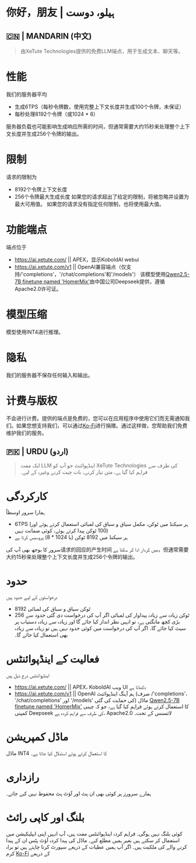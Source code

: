 # 你好，朋友 | ہیلو، دوست

## 🇨🇳 | MANDARIN (中文)
> 由XeTute Technologies提供的免费LLM端点，用于生成文本、聊天等。

# 性能
我们的服务器平均
- 生成6TPS（每秒令牌数，使用完整上下文长度并生成100个令牌，未保证）
- 每秒处理8192个令牌（或1024 * 8）

服务器负载也可能影响生成响应所需的时间，但通常需要大约15秒来处理整个上下文长度并生成256个令牌的输出。

# 限制
请求的限制为
- 8192个令牌上下文长度
- 256个令牌最大生成长度
如果您的请求超出了给定的限制，将被忽略并设置为最大可用值。
如果您的请求没有指定任何限制，也将使用最大值。

# 功能端点
端点位于
- https://ai.xetute.com/ || APEX，显示KoboldAI webui
- https://ai.xetute.com/v1 || OpenAI兼容端点（仅支持/'completions'，'/chat/completions'和'/models'）
该模型使用[Qwen2.5-7B finetune named 'HomerMix'](https://huggingface.co/Qwen/Qwen2.5-7B-Instruct)由中国公司Deepseek提供，遵循Apache2.0许可证。

# 模型压缩
模型使用INT4进行推理。

# 隐私
我们的服务器不保存任何输入和输出。

# 计费与版权
不会进行计费。提供的端点是免费的，您可以在应用程序中使用它们而无需通知我们。如果您想支持我们，可以通过[Ko-Fi](https://ko-fi.com/XeTute)进行捐赠。通过这样做，您帮助我们免费维护我们的服务。

## 🇵🇰 | URDU (اردو)
> ایک مفت LLM اینڈپوائنٹ جو آپ کو XeTute Technologies کی طرف سے فراہم کیا گیا ہے، متن تیار کرنے، بات چیت کرنے وغیرہ کے لیے۔

# کارکردگی
ہمارا سرور اوسطاً
- 6TPS (ہر سیکنڈ میں ٹوکن، مکمل سیاق و سباق کی لمبائی استعمال کرتے ہوئے اور 100 ٹوکن پیدا کرتے ہوئے، کوئی ضمانت نہیں)
- ہر سیکنڈ میں 8192 ٹوکن (یا 1024 * 8) پروسیس کرتا ہے

سرور کا بوجھ بھی آپ کی请求的回应的产生时间 میں کردار ادا کر سکتا ہے，但通常需要大约15秒来处理整个上下文长度并生成256个令牌的输出。

# حدود
درخواستوں کے لیے حدود ہیں
- 8192 ٹوکن سیاق و سباق کی لمبائی
- 256 ٹوکن زیادہ سے زیادہ پیداوار کی لمبائی
اگر آپ کی درخواست دی گئی حدود سے بڑی کچھ مانگتی ہے، تو انہیں نظر انداز کیا جائے گا اور زیادہ سے زیادہ دستیاب پر سیٹ کیا جائے گا۔
اگر آپ کی درخواست میں کوئی حدود نہیں ہیں تو زیادہ سے زیادہ بھی استعمال کیا جائے گا۔

# فعالیت کے اینڈپوائنٹس
اینڈپوائنٹس درج ذیل ہیں
- https://ai.xetute.com/ || APEX، KoboldAI ویب UI دکھاتا ہے
- https://ai.xetute.com/v1 || OpenAI ہم آہنگ اینڈپوائنٹ (صرف /'completions'، '/chat/completions' اور '/models' کی حمایت کی گئی)
ماڈل [Qwen2.5-7B finetune named 'HomerMix'](https://huggingface.co/Qwen/Qwen2.5-7B-Instruct) کا استعمال کرتے ہوئے فراہم کیا گیا ہے، جو کہ چینی کمپنی Deepseek کی طرف سے فراہم کردہ ہے، Apache2.0 لائسنس کے تحت۔

# ماڈل کمپریشن
ماڈل INT4 کا استعمال کرتے ہوئے استدلال کیا جاتا ہے۔

# رازداری
ہمارے سرورز پر کوئی بھی ان پٹ اور آؤٹ پٹ محفوظ نہیں کیے جاتے۔

# بلنگ اور کاپی رائٹ
کوئی بلنگ نہیں ہوگی۔ فراہم کردہ اینڈپوائنٹس مفت ہیں، آپ انہیں اپنی ایپلیکیشن میں استعمال کر سکتے ہیں بغیر ہمیں مطلع کیے۔ ماڈل کی پیدا کردہ آؤٹ پٹس ان کے پیدا کرنے والے کی ملکیت ہیں۔
اگر آپ ہمیں عطیات کے ذریعے سپورٹ کرنا چاہتے ہیں تو براہ کرم [Ko-Fi](https://ko-fi.com/XeTute) کے ذریعے
